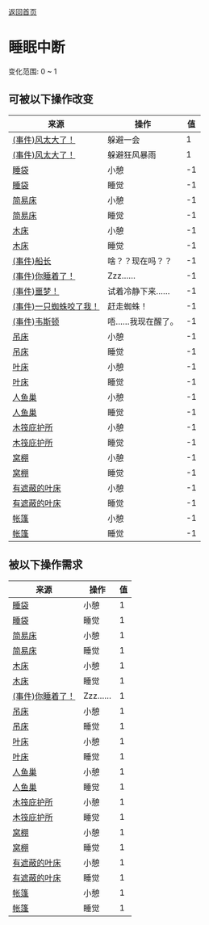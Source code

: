 [返回首页](index.md)  
# 睡眠中断  
变化范围: 0 ~ 1  
## 可被以下操作改变  
来源  |  操作  |  值  
----  |  ----  |  ----  
[(事件)风太大了！](Event_Flood.md)  |  躲避一会  |  1  
[(事件)风太大了！](Event_Storm.md)  |  躲避狂风暴雨  |  1  
[睡袋](BedRoll.md)  |  小憩  |  -1  
[睡袋](BedRoll.md)  |  睡觉  |  -1  
[简易床](BedRustic.md)  |  小憩  |  -1  
[简易床](BedRustic.md)  |  睡觉  |  -1  
[木床](BedWooden.md)  |  小憩  |  -1  
[木床](BedWooden.md)  |  睡觉  |  -1  
[(事件)船长](Event_CaptainSpecial1a.md)  |  啥？？现在吗？？  |  -1  
[(事件)你睡着了！](Event_FallingAsleep.md)  |  Zzz……  |  -1  
[(事件)噩梦！](Event_Nightmare.md)  |  试着冷静下来……  |  -1  
[(事件)一只蜘蛛咬了我！](Event_SpiderNight.md)  |  赶走蜘蛛！  |  -1  
[(事件)韦斯顿](Event_WestonSpecial1a.md)  |  唔……我现在醒了。  |  -1  
[吊床](Hammock.md)  |  小憩  |  -1  
[吊床](Hammock.md)  |  睡觉  |  -1  
[叶床](LeafBed.md)  |  小憩  |  -1  
[叶床](LeafBed.md)  |  睡觉  |  -1  
[人鱼巢](MermaidNest.md)  |  小憩  |  -1  
[人鱼巢](MermaidNest.md)  |  睡觉  |  -1  
[木筏庇护所](RaftShelter.md)  |  小憩  |  -1  
[木筏庇护所](RaftShelter.md)  |  睡觉  |  -1  
[窝棚](Shelter.md)  |  小憩  |  -1  
[窝棚](Shelter.md)  |  睡觉  |  -1  
[有遮蔽的叶床](ShelteredLeafBed.md)  |  小憩  |  -1  
[有遮蔽的叶床](ShelteredLeafBed.md)  |  睡觉  |  -1  
[帐篷](TentDeployed.md)  |  小憩  |  -1  
[帐篷](TentDeployed.md)  |  睡觉  |  -1  
## 被以下操作需求  
来源  |  操作  |  值  
----  |  ----  |  ----  
[睡袋](BedRoll.md)  |  小憩  |  1  
[睡袋](BedRoll.md)  |  睡觉  |  1  
[简易床](BedRustic.md)  |  小憩  |  1  
[简易床](BedRustic.md)  |  睡觉  |  1  
[木床](BedWooden.md)  |  小憩  |  1  
[木床](BedWooden.md)  |  睡觉  |  1  
[(事件)你睡着了！](Event_FallingAsleep.md)  |  Zzz……  |  1  
[吊床](Hammock.md)  |  小憩  |  1  
[吊床](Hammock.md)  |  睡觉  |  1  
[叶床](LeafBed.md)  |  小憩  |  1  
[叶床](LeafBed.md)  |  睡觉  |  1  
[人鱼巢](MermaidNest.md)  |  小憩  |  1  
[人鱼巢](MermaidNest.md)  |  睡觉  |  1  
[木筏庇护所](RaftShelter.md)  |  小憩  |  1  
[木筏庇护所](RaftShelter.md)  |  睡觉  |  1  
[窝棚](Shelter.md)  |  小憩  |  1  
[窝棚](Shelter.md)  |  睡觉  |  1  
[有遮蔽的叶床](ShelteredLeafBed.md)  |  小憩  |  1  
[有遮蔽的叶床](ShelteredLeafBed.md)  |  睡觉  |  1  
[帐篷](TentDeployed.md)  |  小憩  |  1  
[帐篷](TentDeployed.md)  |  睡觉  |  1  
